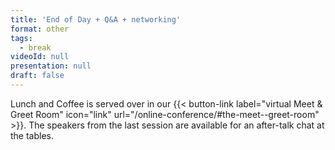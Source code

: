 ```yaml
---
title: 'End of Day + Q&A + networking'
format: other
tags:
  - break
videoId: null
presentation: null
draft: false
---
```

Lunch and Coffee is served over in our {{< button-link label="virtual Meet & Greet Room" icon="link" url="/online-conference/#the-meet--greet-room" >}}. The speakers from the last session are available for an after-talk chat at the tables.
